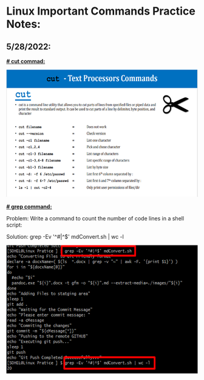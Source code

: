 # Linux Important Commands Practice Notes:

## 5/28/2022:

**<u>\# cut commad:</u>**

<img src="./images/Linux-Practice-Notes/media/image1.png"
style="width:6.5in;height:3.47917in" />

**<u>\# grep command:</u>**

Problem: Write a command to count the number of code lines in a shell
script:

Solution: grep -Ev '^#\|^$' mdConvert.sh \| wc -l

<img src="./images/Linux-Practice-Notes/media/image2.png"
style="width:6.04167in;height:3.51042in" />
